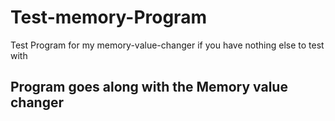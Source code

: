 # Test-memory-Program
Test Program for my memory-value-changer if you have nothing else to test with


## Program goes along with the Memory value changer
